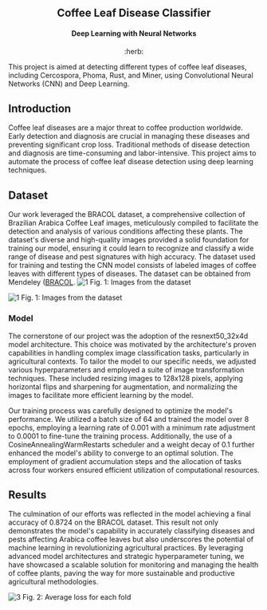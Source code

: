 <h2 align="center">Coffee Leaf Disease Classifier</h2>
<h4 align="center">Deep Learning with Neural Networks</h4>
<p align="center">
    :herb:
</p>


This project is aimed at detecting different types of coffee leaf diseases, including Cercospora, Phoma, Rust, and Miner, using Convolutional Neural Networks (CNN) and Deep Learning.

## Introduction
Coffee leaf diseases are a major threat to coffee production worldwide. Early detection and diagnosis are crucial in managing these diseases and preventing significant crop loss. Traditional methods of disease detection and diagnosis are time-consuming and labor-intensive. This project aims to automate the process of coffee leaf disease detection using deep learning techniques.

## Dataset
Our work leveraged the BRACOL dataset, a comprehensive collection of Brazilian Arabica Coffee Leaf images, meticulously compiled to facilitate the detection and analysis of various conditions affecting these plants. The dataset's diverse and high-quality images provided a solid foundation for training our model, ensuring it could learn to recognize and classify a wide range of disease and pest signatures with high accuracy. The dataset used for training and testing the CNN model consists of labeled images of coffee leaves with different types of diseases. The dataset can be obtained from Mendeley ([BRACOL](https://data.mendeley.com/datasets/yy2k5y8mxg/1).
![1](https://github.com/Kilauea-Laboratory/coffee-leaf-disease-classifier/assets/60526884/955d13d5-571f-4a6f-a5d8-6b68738c07a1)
Fig. 1: Images from the dataset

![1](https://github.com/Kilauea-Laboratory/coffee-leaf-disease-classifier/60526884/955d13d5-571f-4a6f-a5d8-6b68738c07a1)
Fig. 1: Images from the dataset

### Model
The cornerstone of our project was the adoption of the resnext50_32x4d model architecture. This choice was motivated by the architecture's proven capabilities in handling complex image classification tasks, particularly in agricultural contexts. To tailor the model to our specific needs, we adjusted various hyperparameters and employed a suite of image transformation techniques. These included resizing images to 128x128 pixels, applying horizontal flips and sharpening for augmentation, and normalizing the images to facilitate more efficient learning by the model.

Our training process was carefully designed to optimize the model's performance. We utilized a batch size of 64 and trained the model over 8 epochs, employing a learning rate of 0.001 with a minimum rate adjustment to 0.0001 to fine-tune the training process. Additionally, the use of a CosineAnnealingWarmRestarts scheduler and a weight decay of 0.1 further enhanced the model's ability to converge to an optimal solution. The employment of gradient accumulation steps and the allocation of tasks across four workers ensured efficient utilization of computational resources.

## Results
The culmination of our efforts was reflected in the model achieving a final accuracy of 0.8724 on the BRACOL dataset. This result not only demonstrates the model's capability in accurately classifying diseases and pests affecting Arabica coffee leaves but also underscores the potential of machine learning in revolutionizing agricultural practices. By leveraging advanced model architectures and strategic hyperparameter tuning, we have showcased a scalable solution for monitoring and managing the health of coffee plants, paving the way for more sustainable and productive agricultural methodologies.

![3](https://github.com/Kilauea-Laboratory/coffee-leaf-disease-classifier/60526884/4da6b5dd-1835-43cc-83b9-3f359153ab5c)
Fig. 2: Average loss for each fold
